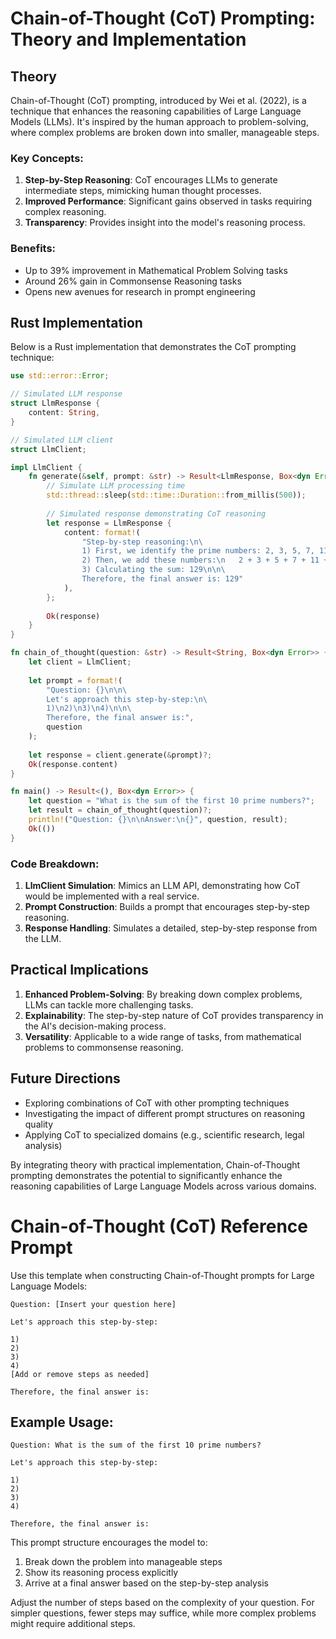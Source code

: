 # Chain-of-Thought (CoT) Prompting: Theory and Implementation

## Theory

Chain-of-Thought (CoT) prompting, introduced by Wei et al. (2022), is a technique that enhances the reasoning capabilities of Large Language Models (LLMs). It's inspired by the human approach to problem-solving, where complex problems are broken down into smaller, manageable steps.

### Key Concepts:

1. **Step-by-Step Reasoning**: CoT encourages LLMs to generate intermediate steps, mimicking human thought processes.
2. **Improved Performance**: Significant gains observed in tasks requiring complex reasoning.
3. **Transparency**: Provides insight into the model's reasoning process.

### Benefits:

- Up to 39% improvement in Mathematical Problem Solving tasks
- Around 26% gain in Commonsense Reasoning tasks
- Opens new avenues for research in prompt engineering

## Rust Implementation

Below is a Rust implementation that demonstrates the CoT prompting technique:

```rust
use std::error::Error;

// Simulated LLM response
struct LlmResponse {
    content: String,
}

// Simulated LLM client
struct LlmClient;

impl LlmClient {
    fn generate(&self, prompt: &str) -> Result<LlmResponse, Box<dyn Error>> {
        // Simulate LLM processing time
        std::thread::sleep(std::time::Duration::from_millis(500));
        
        // Simulated response demonstrating CoT reasoning
        let response = LlmResponse {
            content: format!(
                "Step-by-step reasoning:\n\
                1) First, we identify the prime numbers: 2, 3, 5, 7, 11, 13, 17, 19, 23, 29\n\
                2) Then, we add these numbers:\n   2 + 3 + 5 + 7 + 11 + 13 + 17 + 19 + 23 + 29\n\
                3) Calculating the sum: 129\n\n\
                Therefore, the final answer is: 129"
            ),
        };
        
        Ok(response)
    }
}

fn chain_of_thought(question: &str) -> Result<String, Box<dyn Error>> {
    let client = LlmClient;
    
    let prompt = format!(
        "Question: {}\n\n\
        Let's approach this step-by-step:\n\
        1)\n2)\n3)\n4)\n\n\
        Therefore, the final answer is:",
        question
    );
    
    let response = client.generate(&prompt)?;
    Ok(response.content)
}

fn main() -> Result<(), Box<dyn Error>> {
    let question = "What is the sum of the first 10 prime numbers?";
    let result = chain_of_thought(question)?;
    println!("Question: {}\n\nAnswer:\n{}", question, result);
    Ok(())
}
```

### Code Breakdown:

1. **LlmClient Simulation**: Mimics an LLM API, demonstrating how CoT would be implemented with a real service.
2. **Prompt Construction**: Builds a prompt that encourages step-by-step reasoning.
3. **Response Handling**: Simulates a detailed, step-by-step response from the LLM.

## Practical Implications

1. **Enhanced Problem-Solving**: By breaking down complex problems, LLMs can tackle more challenging tasks.
2. **Explainability**: The step-by-step nature of CoT provides transparency in the AI's decision-making process.
3. **Versatility**: Applicable to a wide range of tasks, from mathematical problems to commonsense reasoning.

## Future Directions

- Exploring combinations of CoT with other prompting techniques
- Investigating the impact of different prompt structures on reasoning quality
- Applying CoT to specialized domains (e.g., scientific research, legal analysis)

By integrating theory with practical implementation, Chain-of-Thought prompting demonstrates the potential to significantly enhance the reasoning capabilities of Large Language Models across various domains.

# Chain-of-Thought (CoT) Reference Prompt

Use this template when constructing Chain-of-Thought prompts for Large Language Models:

```
Question: [Insert your question here]

Let's approach this step-by-step:

1) 
2) 
3) 
4) 
[Add or remove steps as needed]

Therefore, the final answer is:
```

## Example Usage:

```
Question: What is the sum of the first 10 prime numbers?

Let's approach this step-by-step:

1) 
2) 
3) 
4) 

Therefore, the final answer is:
```

This prompt structure encourages the model to:
1. Break down the problem into manageable steps
2. Show its reasoning process explicitly
3. Arrive at a final answer based on the step-by-step analysis

Adjust the number of steps based on the complexity of your question. For simpler questions, fewer steps may suffice, while more complex problems might require additional steps.
